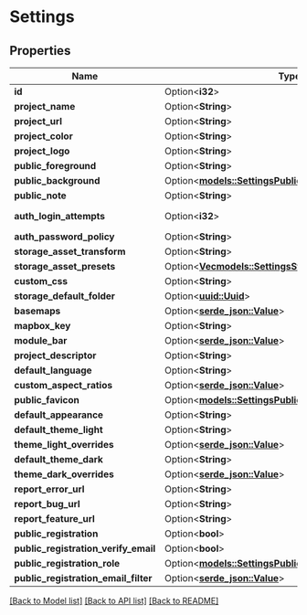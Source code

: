 # Settings

## Properties

Name | Type | Description | Notes
------------ | ------------- | ------------- | -------------
**id** | Option<**i32**> | Unique identifier for the setting. | [optional]
**project_name** | Option<**String**> | The name of the project. | [optional]
**project_url** | Option<**String**> | The url of the project. | [optional]
**project_color** | Option<**String**> | The brand color of the project. | [optional]
**project_logo** | Option<**String**> | The logo of the project. | [optional]
**public_foreground** | Option<**String**> | The foreground of the project. | [optional]
**public_background** | Option<[**models::SettingsPublicBackground**](Settings_public_background.md)> |  | [optional]
**public_note** | Option<**String**> | Note rendered on the public pages of the app. | [optional]
**auth_login_attempts** | Option<**i32**> | Allowed authentication login attempts before the user's status is set to blocked. | [optional]
**auth_password_policy** | Option<**String**> | Authentication password policy. | [optional]
**storage_asset_transform** | Option<**String**> | What transformations are allowed in the assets endpoint. | [optional]
**storage_asset_presets** | Option<[**Vec<models::SettingsStorageAssetPresetsInner>**](Settings_storage_asset_presets_inner.md)> | Array of allowed | [optional]
**custom_css** | Option<**String**> |  | [optional]
**storage_default_folder** | Option<[**uuid::Uuid**](uuid::Uuid.md)> | Default folder to place files | [optional]
**basemaps** | Option<[**serde_json::Value**](.md)> |  | [optional]
**mapbox_key** | Option<**String**> |  | [optional]
**module_bar** | Option<[**serde_json::Value**](.md)> |  | [optional]
**project_descriptor** | Option<**String**> |  | [optional]
**default_language** | Option<**String**> |  | [optional]
**custom_aspect_ratios** | Option<[**serde_json::Value**](.md)> |  | [optional]
**public_favicon** | Option<[**models::SettingsPublicFavicon**](Settings_public_favicon.md)> |  | [optional]
**default_appearance** | Option<**String**> |  | [optional]
**default_theme_light** | Option<**String**> |  | [optional]
**theme_light_overrides** | Option<[**serde_json::Value**](.md)> |  | [optional]
**default_theme_dark** | Option<**String**> |  | [optional]
**theme_dark_overrides** | Option<[**serde_json::Value**](.md)> |  | [optional]
**report_error_url** | Option<**String**> |  | [optional]
**report_bug_url** | Option<**String**> |  | [optional]
**report_feature_url** | Option<**String**> |  | [optional]
**public_registration** | Option<**bool**> | $t:fields.directus_settings.public_registration_note | [optional]
**public_registration_verify_email** | Option<**bool**> | $t:fields.directus_settings.public_registration_verify_email_note | [optional]
**public_registration_role** | Option<[**models::SettingsPublicRegistrationRole**](Settings_public_registration_role.md)> |  | [optional]
**public_registration_email_filter** | Option<[**serde_json::Value**](.md)> | $t:fields.directus_settings.public_registration_email_filter_note | [optional]

[[Back to Model list]](../README.md#documentation-for-models) [[Back to API list]](../README.md#documentation-for-api-endpoints) [[Back to README]](../README.md)


